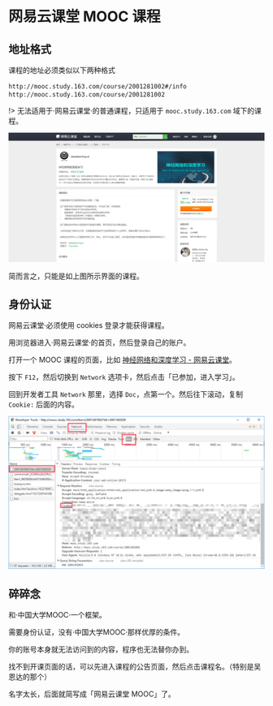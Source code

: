 # 网易云课堂 MOOC 课程

## 地址格式

课程的地址必须类似以下两种格式

```text
http://mooc.study.163.com/course/2001281002#/info
http://mooc.study.163.com/course/2001281002
```

!> 无法适用于·网易云课堂·的普通课程，只适用于 `mooc.study.163.com` 域下的课程。

![网易云课堂 MOOC](../images/fwwddzw.png)

简而言之，只能是如上图所示界面的课程。

## 身份认证

网易云课堂·必须使用 cookies 登录才能获得课程。

用浏览器进入·网易云课堂·的首页，然后登录自己的账户。

打开一个 MOOC 课程的页面，比如 [神经网络和深度学习 - 网易云课堂](http://mooc.study.163.com/course/2001281002)。

按下 `F12`，然后切换到 `Network` 选项卡，然后点击「已参加，进入学习」。

回到开发者工具 `Network` 那里，选择 `Doc`，点第一个。然后往下滚动，复制 `Cookie:` 后面的内容。

![网易云课堂获取 cookies](../images/fwwdfgoa.png)

## 碎碎念

和·中国大学MOOC·一个框架。

需要身份认证，没有·中国大学MOOC·那样优厚的条件。

你的账号本身就无法访问到的内容，程序也无法替你办到。

找不到开课页面的话，可以先进入课程的公告页面，然后点击课程名。（特别是吴恩达的那个）

名字太长，后面就简写成「网易云课堂 MOOC」了。

